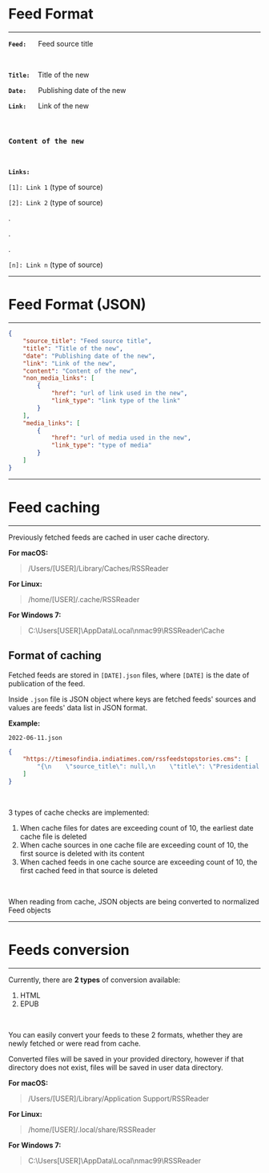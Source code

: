 
# Feed Format

---

**`Feed:`**&nbsp;&nbsp;&nbsp;&nbsp;&nbsp;&nbsp;Feed source title

&nbsp;

**`Title:`**&nbsp;&nbsp;&nbsp;&nbsp;Title of the new

**`Date:`**&nbsp;&nbsp;&nbsp;&nbsp;&nbsp;&nbsp;Publishing date of the new

**`Link:`**&nbsp;&nbsp;&nbsp;&nbsp;&nbsp;&nbsp;Link of the new

&nbsp;

### `Content of the new`

&nbsp;

**`Links:`**


`[1]: Link 1` (type of source)

`[2]: Link 2` (type of source)

.

.

.

`[n]: Link n` (type of source)


---

# Feed Format (JSON)

---

```json
{
    "source_title": "Feed source title",
    "title": "Title of the new",
    "date": "Publishing date of the new",
    "link": "Link of the new",
    "content": "Content of the new",
    "non_media_links": [
        {
            "href": "url of link used in the new",
            "link_type": "link type of the link"
        }
    ],
    "media_links": [
        {
            "href": "url of media used in the new",
            "link_type": "type of media"
        }
    ]
}
```

---

# Feed caching

---

Previously fetched feeds are cached in user cache directory.

**For macOS:**

>/Users/[USER]/Library/Caches/RSSReader

**For Linux:**

>/home/[USER]/.cache/RSSReader

**For Windows 7:**

>C:\Users\[USER]\AppData\Local\nmac99\RSSReader\Cache

## Format of caching

Fetched feeds are stored in `[DATE].json` files, where `[DATE]` is the date of publication of the feed.

Inside `.json` file is JSON object where keys are fetched feeds' sources and values are feeds' data list in JSON format.

**Example:**

`2022-06-11.json`

```json
{
    "https://timesofindia.indiatimes.com/rssfeedstopstories.cms": [
        "{\n    \"source_title\": null,\n    \"title\": \"Presidential polls: Mamata invites 22 oppn CMs, leaders for joint meeting on June 15\",\n    \"date\": \"2022-06-11T16:22:36+05:30\",\n    \"link\": \"https://timesofindia.indiatimes.com/india/presidential-polls-mamata-invites-22-oppn-cms-leaders-for-joint-meeting-on-june-15/articleshow/92146582.cms\",\n    \"content\": \"With the Rajya Sabha results exposing dissension and lack of cohesion among opposition parties, West Bengal chief minister Mamata Banerjee on Saturday reached out to her counterparts and other leaders to participate in a meeting in Delhi on June 15 to discuss the upcoming presidential polls, which are scheduled for July 18.\",\n    \"non_media_links\": [\n        {\n            \"href\": \"https://timesofindia.indiatimes.com/india/presidential-polls-mamata-invites-22-oppn-cms-leaders-for-joint-meeting-on-june-15/articleshow/92146582.cms\",\n            \"link_type\": \"link\"\n        }\n    ],\n    \"media_links\": []\n}"
    ]
}
```
&nbsp;

3 types of cache checks are implemented:

1. When cache files for dates are exceeding count of 10, the earliest date cache file is deleted
2. When cache sources in one cache file are exceeding count of 10, the first source is deleted with its content
3. When cached feeds in one cache source are exceeding count of 10, the first cached feed in that source is deleted

&nbsp;

When reading from cache, JSON objects are being converted to normalized Feed objects

---

# Feeds conversion

---

Currently, there are **2 types** of conversion available:

1. HTML
2. EPUB

&nbsp;

You can easily convert your feeds to these 2 formats, whether they are newly fetched or were read from cache.

Converted files will be saved in your provided directory, however if that directory does not exist, files will be saved
in user data directory.

**For macOS:**

>/Users/[USER]/Library/Application Support/RSSReader

**For Linux:**

>/home/[USER]/.local/share/RSSReader

**For Windows 7:**

>C:\Users\[USER]\AppData\Local\nmac99\RSSReader

